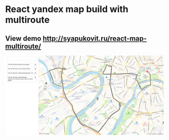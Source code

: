 # React yandex map build with multiroute
## View demo http://syapukovit.ru/react-map-multiroute/
![alt text](https://raw.githubusercontent.com/alsyapukov/react-map-multiroute/master/preview.png)
